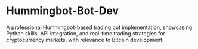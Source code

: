 # Hummingbot-Bot-Dev
A professional Hummingbot-based trading bot implementation, showcasing Python skills, API integration, and real-time trading strategies for cryptocurrency markets, with relevance to Bitcoin development.
